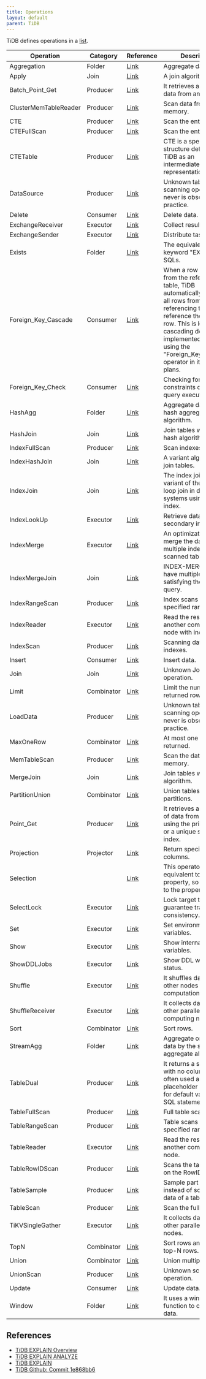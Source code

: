 ```yaml
---
title: Operations
layout: default
parent: TiDB
---
```


TiDB defines operations in a [list](https://github.com/pingcap/tidb/blob/f54e63ba2/util/plancodec/id.go#L21).


| Operation             | Category  | Reference                                                                        | Description                                                                                                                                                                                                                                                                 |
| --------------------- | --------- | -------------------------------------------------------------------------------- | --------------------------------------------------------------------------------------------------------------------------------------------------------------------------------------------------------------------------------------------------------------------------- |
| Aggregation           | Folder    | [Link](https://github.com/pingcap/tidb/blob/f54e63ba2/util/plancodec/id.go#L27)  | Aggregate data.                                                                                                                                                                                                                                                             |
| Apply                 | Join      | [Link](https://github.com/pingcap/tidb/blob/f54e63ba2/util/plancodec/id.go#L69)  | A join algorithm.                                                                                                                                                                                                                                                           |
| Batch_Point_Get       | Producer  | [Link](https://github.com/pingcap/tidb/blob/f54e63ba2/util/plancodec/id.go#L105) | It retrieves a range of data from an index.                                                                                                                                                                                                                                 |
| ClusterMemTableReader | Producer  | [Link](https://github.com/pingcap/tidb/blob/f54e63ba2/util/plancodec/id.go#L107) | Scan data from cluster memory.                                                                                                                                                                                                                                              |
| CTE                   | Producer  | [Link](https://github.com/pingcap/tidb/blob/f54e63ba2/util/plancodec/id.go#L129) | Scan the entire CTE.                                                                                                                                                                                                                                                        |
| CTEFullScan           | Producer  | [Link](https://github.com/pingcap/tidb/blob/f54e63ba2/util/plancodec/id.go#L127) | Scan the entire CTE.                                                                                                                                                                                                                                                        |
| CTETable              | Producer  | [Link](https://github.com/pingcap/tidb/blob/f54e63ba2/util/plancodec/id.go#L125) | CTE is a special data structure defined by TiDB as an intermediate representation.                                                                                                                                                                                          |
| DataSource            | Producer  | [Link](https://github.com/pingcap/tidb/blob/f54e63ba2/util/plancodec/id.go#L109) | Unknown table scanning operation that never is observed in practice.                                                                                                                                                                                                        |
| Delete                | Consumer  | [Link](https://github.com/pingcap/tidb/blob/f54e63ba2/util/plancodec/id.go#L83)  | Delete data.                                                                                                                                                                                                                                                                |
| ExchangeReceiver      | Executor  | [Link](https://github.com/pingcap/tidb/blob/f54e63ba2/util/plancodec/id.go#L59)  | Collect results.                                                                                                                                                                                                                                                            |
| ExchangeSender        | Executor  | [Link](https://github.com/pingcap/tidb/blob/f54e63ba2/util/plancodec/id.go#L57)  | Distribute tasks.                                                                                                                                                                                                                                                           |
| Exists                | Folder    | [Link](https://github.com/pingcap/tidb/blob/f54e63ba2/util/plancodec/id.go#L73)  | The equivalence to the keyword "EXISTS" in SQLs.                                                                                                                                                                                                                            |
| Foreign_Key_Cascade   | Consumer  | [Link](https://github.com/pingcap/tidb/blob/f54e63ba2/util/plancodec/id.go#L133) | When a row is deleted from the referenced table, TiDB automatically deletes all rows from the referencing table that reference the deleted row. This is known as a cascading delete and is implemented by TiDB using the "Foreign_Key_Cascade" operator in its query plans. |
| Foreign_Key_Check     | Consumer  | [Link](https://github.com/pingcap/tidb/blob/f54e63ba2/util/plancodec/id.go#L131) | Checking foreign key constraints during query execution.                                                                                                                                                                                                                    |
| HashAgg               | Folder    | [Link](https://github.com/pingcap/tidb/blob/f54e63ba2/util/plancodec/id.go#L31)  | Aggregate data by the hash aggregate algorithm.                                                                                                                                                                                                                             |
| HashJoin              | Join      | [Link](https://github.com/pingcap/tidb/blob/f54e63ba2/util/plancodec/id.go#L55)  | Join tables with the hash algorithm.                                                                                                                                                                                                                                        |
| IndexFullScan         | Producer  | [Link](https://github.com/pingcap/tidb/blob/f54e63ba2/util/plancodec/id.go#L121) | Scan indexes only.                                                                                                                                                                                                                                                          |
| IndexHashJoin         | Join      | [Link](https://github.com/pingcap/tidb/blob/f54e63ba2/util/plancodec/id.go#L67)  | A variant algorithm to join tables.                                                                                                                                                                                                                                         |
| IndexJoin             | Join      | [Link](https://github.com/pingcap/tidb/blob/f54e63ba2/util/plancodec/id.go#L63)  | The index join is a variant of the nested loop join in database systems using the index.                                                                                                                                                                                    |
| IndexLookUp           | Executor  | [Link](https://github.com/pingcap/tidb/blob/f54e63ba2/util/plancodec/id.go#L85)  | Retrieve data from a secondary index.                                                                                                                                                                                                                                       |
| IndexMerge            | Executor  | [Link](https://github.com/pingcap/tidb/blob/f54e63ba2/util/plancodec/id.go#L99)  | An optimization to merge the data from multiple index-scanned tables.                                                                                                                                                                                                       |
| IndexMergeJoin        | Join      | [Link](https://github.com/pingcap/tidb/blob/f54e63ba2/util/plancodec/id.go#L65)  | INDEX-MERGE joins have multiple indexes satisfying the entire query.                                                                                                                                                                                                        |
| IndexRangeScan        | Producer  | [Link](https://github.com/pingcap/tidb/blob/f54e63ba2/util/plancodec/id.go#L123) | Index scans with the specified range.                                                                                                                                                                                                                                       |
| IndexReader           | Executor  | [Link](https://github.com/pingcap/tidb/blob/f54e63ba2/util/plancodec/id.go#L89)  | Read the results from another computing node with indexes.                                                                                                                                                                                                                  |
| IndexScan             | Producer  | [Link](https://github.com/pingcap/tidb/blob/f54e63ba2/util/plancodec/id.go#L47)  | Scanning data via indexes.                                                                                                                                                                                                                                                  |
| Insert                | Consumer  | [Link](https://github.com/pingcap/tidb/blob/f54e63ba2/util/plancodec/id.go#L79)  | Insert data.                                                                                                                                                                                                                                                                |
| Join                  | Join      | [Link](https://github.com/pingcap/tidb/blob/f54e63ba2/util/plancodec/id.go#L35)  | Unknown Join operation.                                                                                                                                                                                                                                                     |
| Limit                 | Combinator       | [Link](https://github.com/pingcap/tidb/blob/f54e63ba2/util/plancodec/id.go#L53)  | Limit the number of returned rows.                                                                                                                                                                                                                                          |
| LoadData              | Producer  | [Link](https://github.com/pingcap/tidb/blob/f54e63ba2/util/plancodec/id.go#L111) | Unknown table scanning operation that never is observed in practice.                                                                                                                                                                                                        |
| MaxOneRow             | Combinator       | [Link](https://github.com/pingcap/tidb/blob/f54e63ba2/util/plancodec/id.go#L71)  | At most one row is returned.                                                                                                                                                                                                                                                |
| MemTableScan          | Producer  | [Link](https://github.com/pingcap/tidb/blob/f54e63ba2/util/plancodec/id.go#L43)  | Scan the data in the memory.                                                                                                                                                                                                                                                |
| MergeJoin             | Join      | [Link](https://github.com/pingcap/tidb/blob/f54e63ba2/util/plancodec/id.go#L61)  | Join tables with merge algorithm.                                                                                                                                                                                                                                           |
| PartitionUnion        | Combinator       | [Link](https://github.com/pingcap/tidb/blob/f54e63ba2/util/plancodec/id.go#L39)  | Union tables using partitions.                                                                                                                                                                                                                                              |
| Point_Get             | Producer  | [Link](https://github.com/pingcap/tidb/blob/f54e63ba2/util/plancodec/id.go#L101) | It retrieves a single row of data from an index using the primary key or a unique secondary index.                                                                                                                                                                          |
| Projection            | Projector | [Link](https://github.com/pingcap/tidb/blob/f54e63ba2/util/plancodec/id.go#L25)  | Return specific columns.                                                                                                                                                                                                                                                    |
| Selection             |           | [Link](https://github.com/pingcap/tidb/blob/f54e63ba2/util/plancodec/id.go#L21)  | This operator is equivalent to the filter property, so we map it to the property.                                                                                                                                                                                           |
| SelectLock            | Executor  | [Link](https://github.com/pingcap/tidb/blob/f54e63ba2/util/plancodec/id.go#L77)  | Lock target tables to guarantee transition consistency.                                                                                                                                                                                                                     |
| Set                   | Executor  | [Link](https://github.com/pingcap/tidb/blob/f54e63ba2/util/plancodec/id.go#L23)  | Set environmental variables.                                                                                                                                                                                                                                                |
| Show                  | Executor  | [Link](https://github.com/pingcap/tidb/blob/f54e63ba2/util/plancodec/id.go#L33)  | Show internal variables.                                                                                                                                                                                                                                                    |
| ShowDDLJobs           | Executor  | [Link](https://github.com/pingcap/tidb/blob/f54e63ba2/util/plancodec/id.go#L103) | Show DDL working status.                                                                                                                                                                                                                                                    |
| Shuffle               | Executor  | [Link](https://github.com/pingcap/tidb/blob/f54e63ba2/util/plancodec/id.go#L93)  | It shuffles data into other nodes for parallel computation.                                                                                                                                                                                                                 |
| ShuffleReceiver       | Executor  | [Link](https://github.com/pingcap/tidb/blob/f54e63ba2/util/plancodec/id.go#L95)  | It collects data from other parallel computing nodes.                                                                                                                                                                                                                       |
| Sort                  | Combinator       | [Link](https://github.com/pingcap/tidb/blob/f54e63ba2/util/plancodec/id.go#L49)  | Sort rows.                                                                                                                                                                                                                                                                  |
| StreamAgg             | Folder    | [Link](https://github.com/pingcap/tidb/blob/f54e63ba2/util/plancodec/id.go#L29)  | Aggregate ordered data by the stream aggregate algorithm.                                                                                                                                                                                                                   |
| TableDual             | Producer  | [Link](https://github.com/pingcap/tidb/blob/f54e63ba2/util/plancodec/id.go#L75)  | It returns a single row with no columns. It is often used as a placeholder or a source for default values in SQL statements.                                                                                                                                                |
| TableFullScan         | Producer  | [Link](https://github.com/pingcap/tidb/blob/f54e63ba2/util/plancodec/id.go#L115) | Full table scan                                                                                                                                                                                                                                                             |
| TableRangeScan        | Producer  | [Link](https://github.com/pingcap/tidb/blob/f54e63ba2/util/plancodec/id.go#L117) | Table scans with the specified range                                                                                                                                                                                                                                        |
| TableReader           | Executor  | [Link](https://github.com/pingcap/tidb/blob/f54e63ba2/util/plancodec/id.go#L87)  | Read the results from another computing node.                                                                                                                                                                                                                               |
| TableRowIDScan        | Producer  | [Link](https://github.com/pingcap/tidb/blob/f54e63ba2/util/plancodec/id.go#L119) | Scans the table based on the RowID.                                                                                                                                                                                                                                         |
| TableSample           | Producer  | [Link](https://github.com/pingcap/tidb/blob/f54e63ba2/util/plancodec/id.go#L113) | Sample part data, instead of scanning all data of a table.                                                                                                                                                                                                                  |
| TableScan             | Producer  | [Link](https://github.com/pingcap/tidb/blob/f54e63ba2/util/plancodec/id.go#L41)  | Scan the full table.                                                                                                                                                                                                                                                        |
| TiKVSingleGather      | Executor  | [Link](https://github.com/pingcap/tidb/blob/f54e63ba2/util/plancodec/id.go#L97)  | It collects data from other parallel TiKV nodes.                                                                                                                                                                                                                            |
| TopN                  | Combinator       | [Link](https://github.com/pingcap/tidb/blob/f54e63ba2/util/plancodec/id.go#L51)  | Sort rows and return top-N rows.                                                                                                                                                                                                                                            |
| Union                 | Combinator       | [Link](https://github.com/pingcap/tidb/blob/f54e63ba2/util/plancodec/id.go#L37)  | Union multiple tables.                                                                                                                                                                                                                                                      |
| UnionScan             | Producer  | [Link](https://github.com/pingcap/tidb/blob/f54e63ba2/util/plancodec/id.go#L45)  | Unknown scanning operation.                                                                                                                                                                                                                                                 |
| Update                | Consumer  | [Link](https://github.com/pingcap/tidb/blob/f54e63ba2/util/plancodec/id.go#L81)  | Update data.                                                                                                                                                                                                                                                                |
| Window                | Folder    | [Link](https://github.com/pingcap/tidb/blob/f54e63ba2/util/plancodec/id.go#L91)  | It uses a window function to calculate data.                                                                                                                                                                                                                                |

## References
* [TiDB EXPLAIN Overview](https://docs.pingcap.com/tidb/stable/explain-overviewn)
* [TiDB EXPLAIN ANALYZE](https://docs.pingcap.com/tidb/v6.5/sql-statement-explain-analyze)
* [TiDB EXPLAIN](https://docs.pingcap.com/tidb/v6.5/sql-statement-explain)
* [TiDB Github: Commit 1e868bb6](https://github.com/pingcap/tidb/tree/f54e63ba)